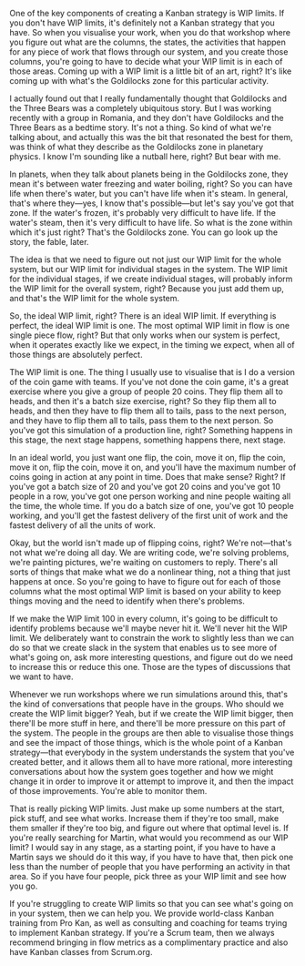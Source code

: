 One of the key components of creating a Kanban strategy is WIP limits. If you don't have WIP limits, it's definitely not a Kanban strategy that you have. So when you visualise your work, when you do that workshop where you figure out what are the columns, the states, the activities that happen for any piece of work that flows through our system, and you create those columns, you're going to have to decide what your WIP limit is in each of those areas. Coming up with a WIP limit is a little bit of an art, right? It's like coming up with what's the Goldilocks zone for this particular activity.

I actually found out that I really fundamentally thought that Goldilocks and the Three Bears was a completely ubiquitous story. But I was working recently with a group in Romania, and they don't have Goldilocks and the Three Bears as a bedtime story. It's not a thing. So kind of what we're talking about, and actually this was the bit that resonated the best for them, was think of what they describe as the Goldilocks zone in planetary physics. I know I'm sounding like a nutball here, right? But bear with me.

In planets, when they talk about planets being in the Goldilocks zone, they mean it's between water freezing and water boiling, right? So you can have life when there's water, but you can't have life when it's steam. In general, that's where they—yes, I know that's possible—but let's say you've got that zone. If the water's frozen, it's probably very difficult to have life. If the water's steam, then it's very difficult to have life. So what is the zone within which it's just right? That's the Goldilocks zone. You can go look up the story, the fable, later.

The idea is that we need to figure out not just our WIP limit for the whole system, but our WIP limit for individual stages in the system. The WIP limit for the individual stages, if we create individual stages, will probably inform the WIP limit for the overall system, right? Because you just add them up, and that's the WIP limit for the whole system. 

So, the ideal WIP limit, right? There is an ideal WIP limit. If everything is perfect, the ideal WIP limit is one. The most optimal WIP limit in flow is one single piece flow, right? But that only works when our system is perfect, when it operates exactly like we expect, in the timing we expect, when all of those things are absolutely perfect. 

The WIP limit is one. The thing I usually use to visualise that is I do a version of the coin game with teams. If you've not done the coin game, it's a great exercise where you give a group of people 20 coins. They flip them all to heads, and then it's a batch size exercise, right? So they flip them all to heads, and then they have to flip them all to tails, pass to the next person, and they have to flip them all to tails, pass them to the next person. So you've got this simulation of a production line, right? Something happens in this stage, the next stage happens, something happens there, next stage.

In an ideal world, you just want one flip, the coin, move it on, flip the coin, move it on, flip the coin, move it on, and you'll have the maximum number of coins going in action at any point in time. Does that make sense? Right? If you've got a batch size of 20 and you've got 20 coins and you've got 10 people in a row, you've got one person working and nine people waiting all the time, the whole time. If you do a batch size of one, you've got 10 people working, and you'll get the fastest delivery of the first unit of work and the fastest delivery of all the units of work.

Okay, but the world isn't made up of flipping coins, right? We're not—that's not what we're doing all day. We are writing code, we're solving problems, we're painting pictures, we're waiting on customers to reply. There's all sorts of things that make what we do a nonlinear thing, not a thing that just happens at once. So you're going to have to figure out for each of those columns what the most optimal WIP limit is based on your ability to keep things moving and the need to identify when there's problems.

If we make the WIP limit 100 in every column, it's going to be difficult to identify problems because we'll maybe never hit it. We'll never hit the WIP limit. We deliberately want to constrain the work to slightly less than we can do so that we create slack in the system that enables us to see more of what's going on, ask more interesting questions, and figure out do we need to increase this or reduce this one. Those are the types of discussions that we want to have.

Whenever we run workshops where we run simulations around this, that's the kind of conversations that people have in the groups. Who should we create the WIP limit bigger? Yeah, but if we create the WIP limit bigger, then there'll be more stuff in here, and there'll be more pressure on this part of the system. The people in the groups are then able to visualise those things and see the impact of those things, which is the whole point of a Kanban strategy—that everybody in the system understands the system that you've created better, and it allows them all to have more rational, more interesting conversations about how the system goes together and how we might change it in order to improve it or attempt to improve it, and then the impact of those improvements. You're able to monitor them.

That is really picking WIP limits. Just make up some numbers at the start, pick stuff, and see what works. Increase them if they're too small, make them smaller if they're too big, and figure out where that optimal level is. If you're really searching for Martin, what would you recommend as our WIP limit? I would say in any stage, as a starting point, if you have to have a Martin says we should do it this way, if you have to have that, then pick one less than the number of people that you have performing an activity in that area. So if you have four people, pick three as your WIP limit and see how you go.

If you're struggling to create WIP limits so that you can see what's going on in your system, then we can help you. We provide world-class Kanban training from Pro Kan, as well as consulting and coaching for teams trying to implement Kanban strategy. If you're a Scrum team, then we always recommend bringing in flow metrics as a complimentary practice and also have Kanban classes from Scrum.org.